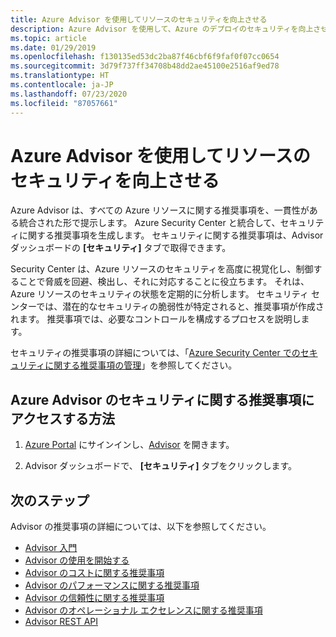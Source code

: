 ```yaml
---
title: Azure Advisor を使用してリソースのセキュリティを向上させる
description: Azure Advisor を使用して、Azure のデプロイのセキュリティを向上させます。
ms.topic: article
ms.date: 01/29/2019
ms.openlocfilehash: f130135ed53dc2ba87f46cbf6f9faf0f07cc0654
ms.sourcegitcommit: 3d79f737ff34708b48dd2ae45100e2516af9ed78
ms.translationtype: HT
ms.contentlocale: ja-JP
ms.lasthandoff: 07/23/2020
ms.locfileid: "87057661"
---
```

# <a name="make-resources-more-secure-with-azure-advisor"></a>Azure Advisor を使用してリソースのセキュリティを向上させる

Azure Advisor は、すべての Azure リソースに関する推奨事項を、一貫性がある統合された形で提示します。 Azure Security Center と統合して、セキュリティに関する推奨事項を生成します。 セキュリティに関する推奨事項は、Advisor ダッシュボードの **[セキュリティ]** タブで取得できます。

Security Center は、Azure リソースのセキュリティを高度に視覚化し、制御することで脅威を回避、検出し、それに対応することに役立ちます。 それは、Azure リソースのセキュリティの状態を定期的に分析します。 セキュリティ センターでは、潜在的なセキュリティの脆弱性が特定されると、推奨事項が作成されます。 推奨事項では、必要なコントロールを構成するプロセスを説明します。 

セキュリティの推奨事項の詳細については、「[Azure Security Center でのセキュリティに関する推奨事項の管理](../security-center/security-center-recommendations.md)」を参照してください。

## <a name="how-to-access-security-recommendations-in-azure-advisor"></a>Azure Advisor のセキュリティに関する推奨事項にアクセスする方法

1. [Azure Portal](https://portal.azure.com) にサインインし、[Advisor](https://aka.ms/azureadvisordashboard) を開きます。

2.  Advisor ダッシュボードで、 **[セキュリティ]** タブをクリックします。

## <a name="next-steps"></a>次のステップ

Advisor の推奨事項の詳細については、以下を参照してください。
* [Advisor 入門](advisor-overview.md)
* [Advisor の使用を開始する](advisor-get-started.md)
* [Advisor のコストに関する推奨事項](advisor-cost-recommendations.md)
* [Advisor のパフォーマンスに関する推奨事項](advisor-performance-recommendations.md)
* [Advisor の信頼性に関する推奨事項](advisor-high-availability-recommendations.md)
* [Advisor のオペレーショナル エクセレンスに関する推奨事項](advisor-operational-excellence-recommendations.md)
* [Advisor REST API](/rest/api/advisor/)
 
